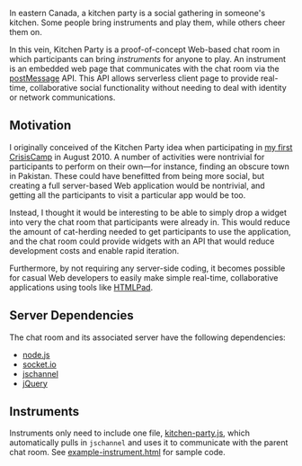 In eastern Canada, a kitchen party is a social gathering in someone's kitchen. Some people bring instruments and play them, while others cheer them on.

In this vein, Kitchen Party is a proof-of-concept Web-based chat room in which participants can bring *instruments* for anyone to play. An instrument is an embedded web page that communicates with the chat room via the [postMessage][] API. This API allows serverless client page to provide real-time, collaborative social functionality without needing to deal with identity or network communications.

  [postMessage]: https://developer.mozilla.org/en/DOM/window.postMessage

## Motivation ##

I originally conceived of the Kitchen Party idea when participating in [my first CrisisCamp][] in August 2010. A number of activities were nontrivial for participants to perform on their own&mdash;for instance, finding an obscure town in Pakistan. These could have benefitted from being more social, but creating a full server-based Web application would be nontrivial, and getting all the participants to visit a particular app would be too.

Instead, I thought it would be interesting to be able to simply drop a widget into very the chat room that participants were already in. This would reduce the amount of cat-herding needed to get participants to use the application, and the chat room could provide widgets with an API that would reduce development costs and enable rapid iteration.

Furthermore, by not requiring any server-side coding, it becomes possible for casual Web developers to easily make simple real-time, collaborative applications using tools like [HTMLPad][].

  [my first CrisisCamp]: http://www.toolness.com/wp/?p=955
  [HTMLPad]: http://www.toolness.com/wp/?p=1107

## Server Dependencies ##

The chat room and its associated server have the following dependencies:

  * [node.js](http://nodejs.org/)
  * [socket.io](http://socket.io/)
  * [jschannel](http://github.com/mozilla/jschannel)
  * [jQuery](http://jquery.com/)

## Instruments ##

Instruments only need to include one file, [kitchen-party.js][], which automatically pulls in `jschannel` and uses it to communicate with the parent chat room. See [example-instrument.html][] for sample code.

  [kitchen-party.js]: http://github.com/toolness/kitchen-party/blob/master/static-files/kitchen-party.js
  [example-instrument.html]: http://github.com/toolness/kitchen-party/blob/master/static-files/example-instrument.html
